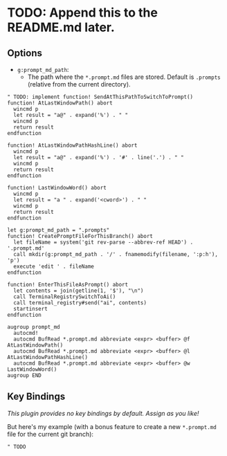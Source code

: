 # TODO: Append this to the README.md later.

## Options

- `g:prompt_md_path`:
    - The path where the `*.prompt.md` files are stored. Default is `.prompts` (relative from the current directory).

```
" TODO: implement function! SendAtThisPathToSwitchToPrompt()
function! AtLastWindowPath() abort
  wincmd p
  let result = "a@" . expand('%') . " "
  wincmd p
  return result
endfunction

function! AtLastWindowPathHashLine() abort
  wincmd p
  let result = "a@" . expand('%') . '#' . line('.') . " "
  wincmd p
  return result
endfunction

function! LastWindowWord() abort
  wincmd p
  let result = "a " . expand('<cword>') . " "
  wincmd p
  return result
endfunction

let g:prompt_md_path = ".prompts"
function! CreatePromptFileForThisBranch() abort
  let fileName = system('git rev-parse --abbrev-ref HEAD') . '.prompt.md'
  call mkdir(g:prompt_md_path . '/' . fnamemodify(filename, ':p:h'), 'p')
  execute 'edit ' . fileName
endfunction

function! EnterThisFileAsPrompt() abort
  let contents = join(getline(1, '$'), "\n")
  call TerminalRegistrySwitchToAi()
  call terminal_registry#send("ai", contents)
  startinsert
endfunction

augroup prompt_md
  autocmd!
  autocmd BufRead *.prompt.md abbreviate <expr> <buffer> @f AtLastWindowPath()
  autocmd BufRead *.prompt.md abbreviate <expr> <buffer> @l AtLastWindowPathHashLine()
  autocmd BufRead *.prompt.md abbreviate <expr> <buffer> @w LastWindowWord()
augroup END
```

## Key Bindings

*This plugin provides no key bindings by default. Assign as you like!*

But here's my example (with a bonus feature to create a new `*.prompt.md` file for the current git branch):

```vim
" TODO
```
